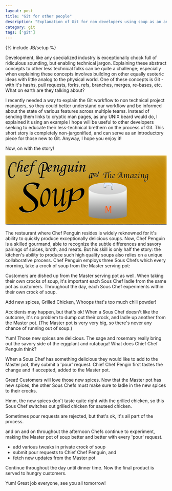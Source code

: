 ```yaml
---
layout: post
title: "Git for other people"
description: "Explanation of Git for non developers using soup as an analogy for version control"
category: git
tags: ['git']
---
```

{% include JB/setup %}

Development, like any specialized industry is exceptionally chock full of
ridiculous sounding, but enabling technical jargon. Explaining these abstract
concepts to other less technical folks can be quite a challenge; especially
when explaining these concepts involves building on other equally esoteric
ideas with little analog to the physical world. One of these concepts
is Git - with it's hashs, pull requests, forks, refs, branches, merges,
re-bases, etc. What on earth are they talking about?

I recently needed a way to explain the Git workflow to non technical project managers, so they could better understand our workflow and be informed about the state of various features across multiple teams. Instead of sending them links to cryptic man pages, as any UNIX beard would do, I explained it using an example I hope will be useful to other developers seeking to educate their less-technical brethern on the process of Git. This short story is completely non-jargonified, and can serve as an introductory piece for those new to Git. Anyway, I hope you enjoy it!

Now, on with the story!

 ![](/images/ChefPenguinTitleCard.png)

The restaurant where Chef Penguin resides is widely reknowned for it's ability to quickly  produce exceptionally delicious soups. Now, Chef Penguin is a skilled gourmand, able to recognize the subtle differences and savory pairings of spices, broth, and meats. But his skill is only half the story: the kitchen's ability to produce such high quality soups also relies on a unique collaborative process. Chef Penguin employs three Sous Chefs which every morning, take a crock of soup from the Master serving pot:

<!--- picture of each chef and their own crock of soup taken from master serving pot. -->

Customers are dished up from the Master serving pot as well. When taking their own crocks of soup, it's important each Sous Chef ladle from the same pot as customers.
Throughout the day, each Sous Chef experiments within their own crock of soup. 

<!---
one picture:
 picture of adding new spices
 picture adding grilled chicken
 picture of chili power exploding on soup
 -->

Add new spices, Grilled Chicken, Whoops that's too much chili powder!

Accidents may happen, but that's ok! When a Sous Chef doesn't like the outcome, it's no problem to dump out their crock, and ladle up another from the Master pot. (The Master pot is very very big, so there's never any chance of running out of soup.)

Yum! Those new spices are delicious. The sage and rosemary really bring out the savory side of the eggplant and rutabaga! What does Chief Chef Penguin think?

When a Sous Chef has something delicious they would like to add to the Master pot, they submit a 'pour' request. Chief Chef Pengin first tastes the change and if accepted, added to the Master pot.

<!--- picture of Chef penguin thumbs up, and adding to Master pot -->

Great! Customers will love those new spices. Now that the Master pot has new spices, the other Sous Chefs must make sure to ladle in the new spices to their crocks.

 <!--- picture new spices ladled into other pots, arrows? -->

Hmm, the new spices don't taste quite right with the grilled chicken, so this Sous Chef switches out grilled chicken for sauteed chicken.

Sometimes pour requests are rejected, but that's ok, it's all part of the process.

and on and on throughout the afternoon Chefs continue to experiment, making the Master pot of soup better and better with every 'pour' request.
* add various tweaks in private crock of soup
* submit pour requests to Chief Chef Penguin, and 
* fetch new updates from the Master pot 

Continue throughout the day until dinner time. Now the final product is served to hungry customers. 

<!---
 picture of happy customers
 -->

Yum! Great job everyone, see you all tomorrow!

